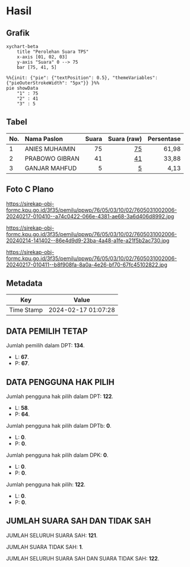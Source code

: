 # Hasil

## Grafik

```mermaid
xychart-beta
    title "Perolehan Suara TPS"
    x-axis [01, 02, 03]
    y-axis "Suara" 0 --> 75
    bar [75, 41, 5]
```

```mermaid
%%{init: {"pie": {"textPosition": 0.5}, "themeVariables": {"pieOuterStrokeWidth": "5px"}} }%%
pie showData
    "1" : 75
    "2" : 41
    "3" : 5
```

## Tabel

| No. | Nama Paslon    | Suara | Suara (raw) | Persentase |
|:--- |:-------------- | -----:| -----------:| ----------:|
| 1   | ANIES MUHAIMIN | 75    | [75][p-1]   | 61,98      |
| 2   | PRABOWO GIBRAN | 41    | [41][p-2]   | 33,88      |
| 3   | GANJAR MAHFUD  | 5     | [5][p-3]    | 4,13       |


[p-1]: https://github.com/gigit-pemilu/pemilu-2024-76-sulawesi-barat/blob/main/pilpres/hitung-suara/sub/76-sulawesi-barat/sub/05-majene/sub/03-sendana/sub/1002-mosso-dhua/sub/006-tps/sub/paslon-1.txt
[p-2]: https://github.com/gigit-pemilu/pemilu-2024-76-sulawesi-barat/blob/main/pilpres/hitung-suara/sub/76-sulawesi-barat/sub/05-majene/sub/03-sendana/sub/1002-mosso-dhua/sub/006-tps/sub/paslon-2.txt
[p-3]: https://github.com/gigit-pemilu/pemilu-2024-76-sulawesi-barat/blob/main/pilpres/hitung-suara/sub/76-sulawesi-barat/sub/05-majene/sub/03-sendana/sub/1002-mosso-dhua/sub/006-tps/sub/paslon-3.txt

## Foto C Plano

https://sirekap-obj-formc.kpu.go.id/3f35/pemilu/ppwp/76/05/03/10/02/7605031002006-20240217-010410--a74c0422-066e-4381-ae68-3a6d406d8992.jpg

https://sirekap-obj-formc.kpu.go.id/3f35/pemilu/ppwp/76/05/03/10/02/7605031002006-20240214-141402--86e4d9d9-23ba-4a48-a1fe-a21f5b2ac730.jpg

https://sirekap-obj-formc.kpu.go.id/3f35/pemilu/ppwp/76/05/03/10/02/7605031002006-20240217-010411--b8f908fa-8a0a-4e26-bf70-67fc45102822.jpg


## Metadata

| Key        | Value               |
| ---------- | ------------------- |
| Time Stamp | 2024-02-17 01:07:28 |


## DATA PEMILIH TETAP

Jumlah pemilih dalam DPT: **134**.
 * L: **67**.
 * P: **67**.

## DATA PENGGUNA HAK PILIH

Jumlah pengguna hak pilih dalam DPT: **122**.
 * L: **58**.
 * P: **64**.

Jumlah pengguna hak pilih dalam DPTb: **0**.
 * L: **0**.
 * P: **0**.

Jumlah pengguna hak pilih dalam DPK: **0**.
 * L: **0**.
 * P: **0**.

Jumlah pengguna hak pilih: **122**.
 * L: **0**.
 * P: **0**.

## JUMLAH SUARA SAH DAN TIDAK SAH

JUMLAH SELURUH SUARA SAH: **121**.

JUMLAH SUARA TIDAK SAH: **1**.

JUMLAH SELURUH SUARA SAH DAN SUARA TIDAK SAH: **122**.


